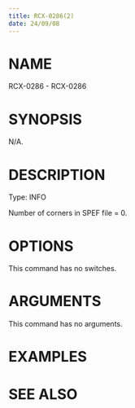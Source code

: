 ```yaml
---
title: RCX-0286(2)
date: 24/09/08
---
```


# NAME

RCX-0286 - RCX-0286

# SYNOPSIS

N/A.

# DESCRIPTION

Type: INFO

Number of corners in SPEF file = 0.

# OPTIONS

This command has no switches.

# ARGUMENTS

This command has no arguments.

# EXAMPLES

# SEE ALSO
